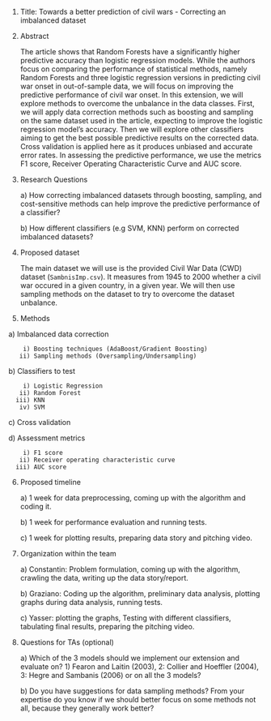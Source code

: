 1) Title: Towards a better prediction of civil wars - Correcting an imbalanced dataset

2) Abstract

    The article shows that Random Forests have a significantly higher predictive accuracy than logistic regression models. While the authors focus on comparing the performance       of statistical methods, namely Random Forests and three logistic regression versions in predicting civil war onset in out-of-sample data, we will focus on improving the         predictive performance of civil war onset. In this extension, we will explore methods to overcome the unbalance in the data classes. First, we will apply data correction         methods such as boosting and sampling on the same dataset used in the article, expecting to improve the logistic regression model’s accuracy. Then we will explore other           classifiers aiming to get the best possible predictive results on the corrected data. Cross validation is applied here as it produces unbiased and accurate error rates. In       assessing the predictive performance, we use the metrics F1 score, Receiver Operating Characteristic Curve and AUC score.

3) Research Questions

    a) How correcting imbalanced datasets through boosting, sampling, and cost-sensitive methods can help improve the predictive performance of a classifier?
    
    b) How different classifiers (e.g SVM, KNN) perform on corrected imbalanced datasets?

4) Proposed dataset
    
    The main dataset we will use is the provided Civil War Data (CWD) dataset (`SambnisImp.csv`). It measures from 1945 to 2000 whether a civil war occured in a given country,       in  a given year. We will then use sampling methods on the dataset to try to overcome the dataset unbalance.

5) Methods

  a) Imbalanced data correction 
  
        i) Boosting techniques (AdaBoost/Gradient Boosting)
       ii) Sampling methods (Oversampling/Undersampling)
  
  b) Classifiers to test
  
        i) Logistic Regression
       ii) Random Forest
      iii) KNN
       iv) SVM
       
  c) Cross validation
  
  d) Assessment metrics
  
        i) F1 score
       ii) Receiver operating characteristic curve
      iii) AUC score

6) Proposed timeline

    a) 1 week for data preprocessing, coming up with the algorithm and coding it. 
  
    b) 1 week for performance evaluation and running tests.
  
    c) 1 week for plotting results, preparing data story and pitching video.

7) Organization within the team

    a) Constantin: Problem formulation, coming up with the algorithm, crawling the data, writing up the data story/report.
  
    b) Graziano: Coding up the algorithm, preliminary data analysis, plotting graphs during data analysis, running tests.
  
    c) Yasser: plotting the graphs, Testing with different classifiers, tabulating final results, preparing the pitching video.

8) Questions for TAs (optional)

    a) Which of the 3 models should we implement our extension and evaluate on? 1) Fearon and Laitin (2003), 2: Collier and Hoeffler (2004), 3: Hegre and Sambanis (2006) or on         all   the 3 models?
  
    b) Do you have suggestions for data sampling methods? From your expertise do you know if we should better focus on some methods not all, because they generally work better?
